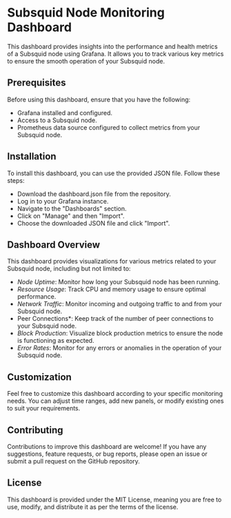# Subsquid Node Monitoring Dashboard

This dashboard provides insights into the performance and health metrics of a Subsquid node using Grafana. It allows you to track various key metrics to ensure the smooth operation of your Subsquid node.

## Prerequisites

Before using this dashboard, ensure that you have the following:

- Grafana installed and configured.
- Access to a Subsquid node.
- Prometheus data source configured to collect metrics from your Subsquid node.

## Installation

To install this dashboard, you can use the provided JSON file. Follow these steps:

- Download the dashboard.json file from the repository.
- Log in to your Grafana instance.
- Navigate to the "Dashboards" section.
- Click on "Manage" and then "Import".
- Choose the downloaded JSON file and click "Import".

## Dashboard Overview
This dashboard provides visualizations for various metrics related to your Subsquid node, including but not limited to:

- *Node Uptime*: Monitor how long your Subsquid node has been running.
- *Resource Usage*: Track CPU and memory usage to ensure optimal performance.
- *Network Traffic*: Monitor incoming and outgoing traffic to and from your Subsquid node.
- Peer Connections*: Keep track of the number of peer connections to your Subsquid node.
- *Block Production*: Visualize block production metrics to ensure the node is functioning as expected.
- *Error Rates*: Monitor for any errors or anomalies in the operation of your Subsquid node.

## Customization

Feel free to customize this dashboard according to your specific monitoring needs. You can adjust time ranges, add new panels, or modify existing ones to suit your requirements.

## Contributing

Contributions to improve this dashboard are welcome! If you have any suggestions, feature requests, or bug reports, please open an issue or submit a pull request on the GitHub repository.

## License

This dashboard is provided under the MIT License, meaning you are free to use, modify, and distribute it as per the terms of the license.

